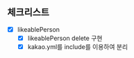 ## 체크리스트

- [x] likeablePerson
    - [x] likeablePerson delete 구현
    - [x] kakao.yml를 include를 이용하여 분리